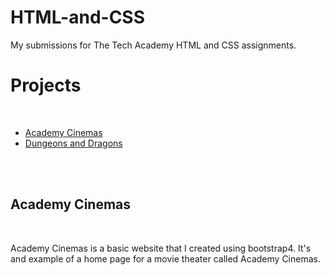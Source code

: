 # HTML-and-CSS
My submissions for The Tech Academy HTML and CSS assignments.
<br>
<h1>Projects</h1>
<br>
<ul>
    <li><a href="/bootstrap4_project/Academy_cinemas.html">Academy Cinemas</a></li>
    <li><a href="/One_Page_Website/one_page_website.html">Dungeons and Dragons</a></li>
</ul>
<br>
<br>
<h2> Academy Cinemas</h2>
<br>
<p>Academy Cinemas is a basic website that I created using bootstrap4. It's and example of a home page for a movie theater called Academy Cinemas.</p>

